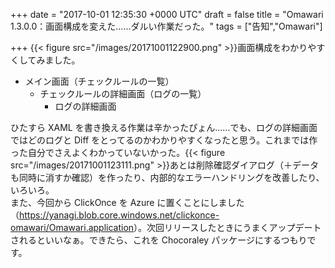 
+++
date = "2017-10-01 12:35:30 +0000 UTC"
draft = false
title = "Omawari 1.3.0.0：画面構成を変えた……ダルい作業だった。"
tags = ["告知","Omawari"]

+++
{{< figure src="/images/20171001122900.png"  >}}画面構成をわかりやすくしてみました。

<ul>
<li>メイン画面（チェックルールの一覧）
<ul>
<li>チェックルールの詳細画面（ログの一覧）
<ul>
<li>ログの詳細画面</li>
</ul></li>
</ul></li>
</ul>ひたすら XAML を書き換える作業は辛かったぴょん……でも、ログの詳細画面ではどのログと Diff をとってるのかわかりやすくなったと思う。これまでは作った自分でさえよくわかっていないかった。{{< figure src="/images/20171001123111.png"  >}}あとは削除確認ダイアログ（＋データも同時に消すか確認）を作ったり、内部的なエラーハンドリングを改善したり、いろいろ。
<div class="github-card" data-user="daruyanagi/Omawari/releases/tag" data-repo="v1.3" data-width="400" data-height="" data-theme="default"></div>
<script src="https://cdn.jsdelivr.net/github-cards/latest/widget.js"></script>
また、今回から ClickOnce を Azure に置くことにしました（<a href="https://yanagi.blob.core.windows.net/clickonce-omawari/Omawari.application">https://yanagi.blob.core.windows.net/clickonce-omawari/Omawari.application</a>）。次回リリースしたときにうまくアップデートされるといいなぁ。できたら、これを Chocoraley パッケージにするつもりです。


